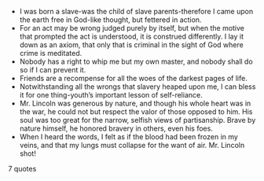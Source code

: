 - I was born a slave-was the child of slave parents-therefore I came upon the earth free in God-like thought, but fettered in action.
 - For an act may be wrong judged purely by itself, but when the motive that prompted the act is understood, it is construed differently. I lay it down as an axiom, that only that is criminal in the sight of God where crime is meditated.
 - Nobody has a right to whip me but my own master, and nobody shall do so if I can prevent it.
 - Friends are a recompense for all the woes of the darkest pages of life.
 - Notwithstanding all the wrongs that slavery heaped upon me, I can bless it for one thing-youth’s important lesson of self-reliance.
 - Mr. Lincoln was generous by nature, and though his whole heart was in the war, he could not but respect the valor of those opposed to him. His soul was too great for the narrow, selfish views of partisanship. Brave by nature himself, he honored bravery in others, even his foes.
 - When I heard the words, I felt as if the blood had been frozen in my veins, and that my lungs must collapse for the want of air. Mr. Lincoln shot!

7 quotes